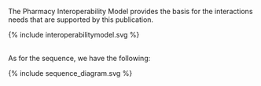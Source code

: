 The Pharmacy Interoperability Model provides the basis for the interactions needs that are supported by this publication.

<div>{% include interoperabilitymodel.svg %}</div>
<br clear="all"/>

As for the sequence, we have the following:  

<div>{% include sequence_diagram.svg %}</div>
<br clear="all"/>